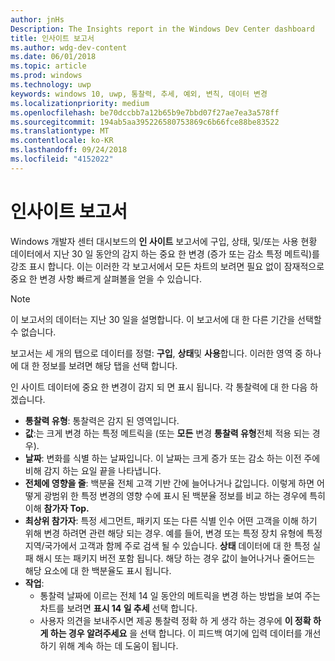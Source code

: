 ```yaml
---
author: jnHs
Description: The Insights report in the Windows Dev Center dashboard
title: 인사이트 보고서
ms.author: wdg-dev-content
ms.date: 06/01/2018
ms.topic: article
ms.prod: windows
ms.technology: uwp
keywords: windows 10, uwp, 통찰력, 추세, 예외, 변칙, 데이터 변경
ms.localizationpriority: medium
ms.openlocfilehash: be70dccbb7a12b65b9e7bbd07f27ae7ea3a578ff
ms.sourcegitcommit: 194ab5aa395226580753869c6b66fce88be83522
ms.translationtype: MT
ms.contentlocale: ko-KR
ms.lasthandoff: 09/24/2018
ms.locfileid: "4152022"
---
```

# <a name="insights-report"></a>인사이트 보고서


Windows 개발자 센터 대시보드의 **인 사이트** 보고서에 구입, 상태, 및/또는 사용 현황 데이터에서 지난 30 일 동안의 감지 하는 중요 한 변경 (증가 또는 감소 특정 메트릭)를 강조 표시 합니다. 이는 이러한 각 보고서에서 모든 차트의 보려면 필요 없이 잠재적으로 중요 한 변경 사항 빠르게 살펴볼을 얻을 수 있습니다.

> [!NOTE]
> 이 보고서의 데이터는 지난 30 일을 설명합니다. 이 보고서에 대 한 다른 기간을 선택할 수 없습니다.

보고서는 세 개의 탭으로 데이터를 정렬: **구입**, **상태**및 **사용**합니다. 이러한 영역 중 하나에 대 한 정보를 보려면 해당 탭을 선택 합니다.

인 사이트 데이터에 중요 한 변경이 감지 되 면 표시 됩니다. 각 통찰력에 대 한 다음 하겠습니다.
- **통찰력 유형**: 통찰력은 감지 된 영역입니다.
- **값**:는 크게 변경 하는 특정 메트릭을 (또는 **모든** 변경 **통찰력 유형**전체 적용 되는 경우).
- **날짜**: 변화를 식별 하는 날짜입니다. 이 날짜는 크게 증가 또는 감소 하는 이전 주에 비해 감지 하는 요일 끝을 나타냅니다.
- **전체에 영향을 줄**: 백분율 전체 고객 기반 간에 늘어나거나 값입니다. 이렇게 하면 어떻게 광범위 한 특정 변경의 영향 수에 표시 된 백분율 정보를 비교 하는 경우에 특히 이해 **참가자 Top.**
- **최상위 참가자**: 특정 세그먼트, 패키지 또는 다른 식별 인수 어떤 고객을 이해 하기 위해 변경 하려면 관련 해당 되는 경우. 예를 들어, 변경 또는 특정 장치 유형에 특정 지역/국가에서 고객과 함께 주로 검색 될 수 있습니다. **상태** 데이터에 대 한 특정 실패 해시 또는 패키지 버전 포함 됩니다. 해당 하는 경우 값이 늘어나거나 줄어드는 해당 요소에 대 한 백분율도 표시 됩니다.
- **작업**:
   - 통찰력 날짜에 이르는 전체 14 일 동안의 메트릭을 변경 하는 방법을 보여 주는 차트를 보려면 **표시 14 일 추세** 선택 합니다.
   - 사용자 의견을 보내주시면 제공 통찰력 정확 하 게 생각 하는 경우에 **이 정확 하 게 하는 경우 알려주세요** 을 선택 합니다. 이 피드백 여기에 입력 데이터를 개선 하기 위해 계속 하는 데 도움이 됩니다. 

